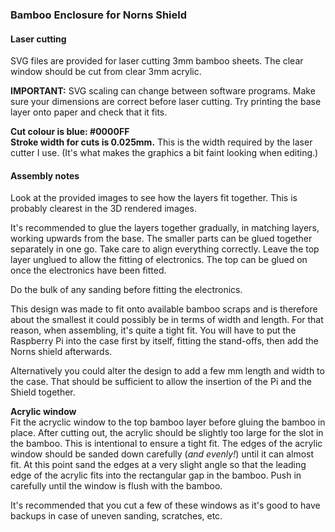 ### Bamboo Enclosure for Norns Shield

#### Laser cutting
SVG files are provided for laser cutting 3mm bamboo sheets.
The clear window should be cut from clear 3mm acrylic.

**IMPORTANT:** SVG scaling can change between software programs. Make sure your dimensions are correct before laser cutting. Try printing the base layer onto paper and check that it fits.

**Cut colour is blue: #0000FF**  
**Stroke width for cuts is 0.025mm.** This is the width required by the laser cutter I use. (It's what makes the graphics a bit faint looking when editing.)

#### Assembly notes
Look at the provided images to see how the layers fit together. This is probably clearest in the 3D rendered images.

It's recommended to glue the layers together gradually, in matching layers, working upwards from the base.
The smaller parts can be glued together separately in one go. Take care to align everything correctly.
Leave the top layer unglued to allow the fitting of electronics. The top can be glued on once the electronics have been fitted.

Do the bulk of any sanding before fitting the electronics.

This design was made to fit onto available bamboo scraps and is therefore about the smallest it could possibly be in terms of width and length.
For that reason, when assembling, it's quite a tight fit. You will have to put the Raspberry Pi into the case first by itself, fitting the stand-offs, then add the Norns shield afterwards.

Alternatively you could alter the design to add a few mm length and width to the case. That should be sufficient to allow the insertion of the Pi and the Shield together.

**Acrylic window**  
Fit the acryclic window to the top bamboo layer before gluing the bamboo in place.
After cutting out, the acrylic should be slightly too large for the slot in the bamboo. This is intentional to ensure a tight fit. The edges of the acrylic window should be sanded down carefully (*and evenly!*) until it can almost fit.
At this point sand the edges at a very slight angle so that the leading edge of the acrylic fits into the rectangular gap in the bamboo. Push in carefully until the window is flush with the bamboo.

It's recommended that you cut a few of these windows as it's good to have backups in case of uneven sanding, scratches, etc.


